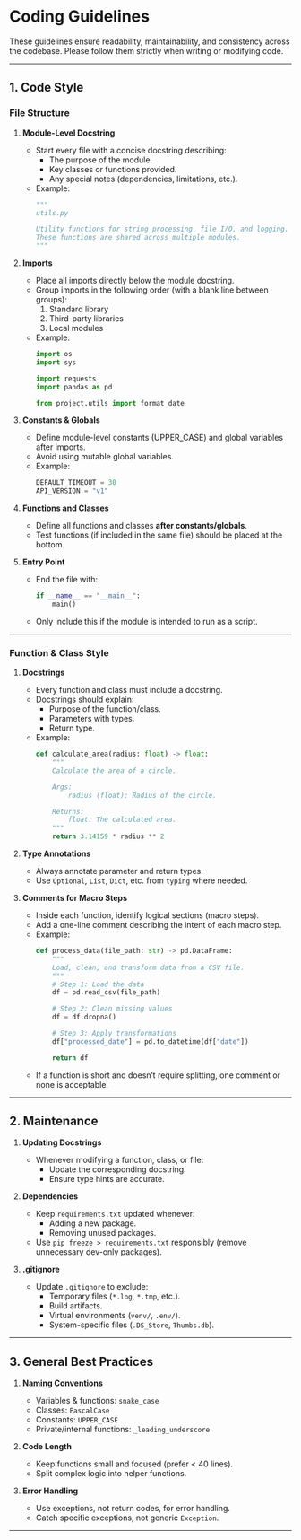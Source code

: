 # Coding Guidelines

These guidelines ensure readability, maintainability, and consistency across the codebase. Please follow them strictly when writing or modifying code.

---

## 1. Code Style

### File Structure
1. **Module-Level Docstring**
   - Start every file with a concise docstring describing:
     - The purpose of the module.
     - Key classes or functions provided.
     - Any special notes (dependencies, limitations, etc.).
   - Example:
     ```python
     """
     utils.py

     Utility functions for string processing, file I/O, and logging.
     These functions are shared across multiple modules.
     """
     ```

2. **Imports**
   - Place all imports directly below the module docstring.
   - Group imports in the following order (with a blank line between groups):
     1. Standard library
     2. Third-party libraries
     3. Local modules
   - Example:
     ```python
     import os
     import sys

     import requests
     import pandas as pd

     from project.utils import format_date
     ```

3. **Constants & Globals**
   - Define module-level constants (UPPER_CASE) and global variables after imports.
   - Avoid using mutable global variables.
   - Example:
     ```python
     DEFAULT_TIMEOUT = 30
     API_VERSION = "v1"
     ```

4. **Functions and Classes**
   - Define all functions and classes **after constants/globals**.
   - Test functions (if included in the same file) should be placed at the bottom.

5. **Entry Point**
   - End the file with:
     ```python
     if __name__ == "__main__":
         main()
     ```
   - Only include this if the module is intended to run as a script.

---

### Function & Class Style
1. **Docstrings**
   - Every function and class must include a docstring.
   - Docstrings should explain:
     - Purpose of the function/class.
     - Parameters with types.
     - Return type.
   - Example:
     ```python
     def calculate_area(radius: float) -> float:
         """
         Calculate the area of a circle.

         Args:
             radius (float): Radius of the circle.

         Returns:
             float: The calculated area.
         """
         return 3.14159 * radius ** 2
     ```

2. **Type Annotations**
   - Always annotate parameter and return types.
   - Use `Optional`, `List`, `Dict`, etc. from `typing` where needed.

3. **Comments for Macro Steps**
   - Inside each function, identify logical sections (macro steps).
   - Add a one-line comment describing the intent of each macro step.
   - Example:
     ```python
     def process_data(file_path: str) -> pd.DataFrame:
         """
         Load, clean, and transform data from a CSV file.
         """
         # Step 1: Load the data
         df = pd.read_csv(file_path)

         # Step 2: Clean missing values
         df = df.dropna()

         # Step 3: Apply transformations
         df["processed_date"] = pd.to_datetime(df["date"])

         return df
     ```
   - If a function is short and doesn’t require splitting, one comment or none is acceptable.

---

## 2. Maintenance

1. **Updating Docstrings**
   - Whenever modifying a function, class, or file:
     - Update the corresponding docstring.
     - Ensure type hints are accurate.

2. **Dependencies**
   - Keep `requirements.txt` updated whenever:
     - Adding a new package.
     - Removing unused packages.
   - Use `pip freeze > requirements.txt` responsibly (remove unnecessary dev-only packages).

3. **.gitignore**
   - Update `.gitignore` to exclude:
     - Temporary files (`*.log`, `*.tmp`, etc.).
     - Build artifacts.
     - Virtual environments (`venv/`, `.env/`).
     - System-specific files (`.DS_Store`, `Thumbs.db`).

---

## 3. General Best Practices

1. **Naming Conventions**
   - Variables & functions: `snake_case`
   - Classes: `PascalCase`
   - Constants: `UPPER_CASE`
   - Private/internal functions: `_leading_underscore`

2. **Code Length**
   - Keep functions small and focused (prefer < 40 lines).
   - Split complex logic into helper functions.

3. **Error Handling**
   - Use exceptions, not return codes, for error handling.
   - Catch specific exceptions, not generic `Exception`.

---